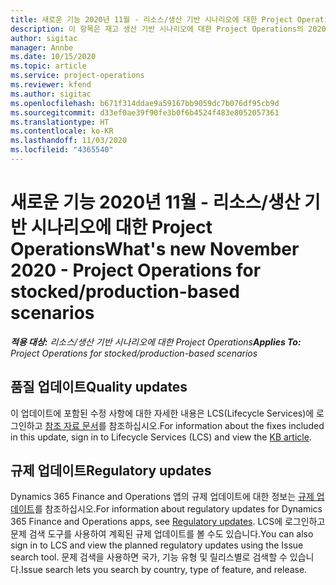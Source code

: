 ```yaml
---
title: 새로운 기능 2020년 11월 - 리소스/생산 기반 시나리오에 대한 Project Operations
description: 이 항목은 재고 생산 기반 시나리오에 대한 Project Operations의 2020년 11월 릴리스에서 사용할 수 있는 품질 업데이트에 대한 정보를 제공합니다.
author: sigitac
manager: Annbe
ms.date: 10/15/2020
ms.topic: article
ms.service: project-operations
ms.reviewer: kfend
ms.author: sigitac
ms.openlocfilehash: b671f314ddae9a59167bb9059dc7b076df95cb9d
ms.sourcegitcommit: d33ef0ae39f90fe3b0f6b4524f483e8052057361
ms.translationtype: HT
ms.contentlocale: ko-KR
ms.lasthandoff: 11/03/2020
ms.locfileid: "4365540"
---
```

# <a name="whats-new-november-2020---project-operations-for-stockedproduction-based-scenarios"></a><span data-ttu-id="d73d8-103">새로운 기능 2020년 11월 - 리소스/생산 기반 시나리오에 대한 Project Operations</span><span class="sxs-lookup"><span data-stu-id="d73d8-103">What's new November 2020 - Project Operations for stocked/production-based scenarios</span></span>

<span data-ttu-id="d73d8-104">_**적용 대상:** 리소스/생산 기반 시나리오에 대한 Project Operations_</span><span class="sxs-lookup"><span data-stu-id="d73d8-104">_**Applies To:** Project Operations for stocked/production-based scenarios_</span></span>

## <a name="quality-updates"></a><span data-ttu-id="d73d8-105">품질 업데이트</span><span class="sxs-lookup"><span data-stu-id="d73d8-105">Quality updates</span></span>

<span data-ttu-id="d73d8-106">이 업데이트에 포함된 수정 사항에 대한 자세한 내용은 LCS(Lifecycle Services)에 로그인하고 [참조 자료 문서](https://fix.lcs.dynamics.com/Issue/Details?bugId=488609&amp;dbType=3&amp;qc=8251e8e1d5e2386de850599926c1adc3fec8e2ba25308036d22cdfe0a1c28fc7)를 참조하십시오.</span><span class="sxs-lookup"><span data-stu-id="d73d8-106">For information about the fixes included in this update, sign in to Lifecycle Services (LCS) and view the [KB article](https://fix.lcs.dynamics.com/Issue/Details?bugId=488609&amp;dbType=3&amp;qc=8251e8e1d5e2386de850599926c1adc3fec8e2ba25308036d22cdfe0a1c28fc7).</span></span>

## <a name="regulatory-updates"></a><span data-ttu-id="d73d8-107">규제 업데이트</span><span class="sxs-lookup"><span data-stu-id="d73d8-107">Regulatory updates</span></span>

<span data-ttu-id="d73d8-108">Dynamics 365 Finance and Operations 앱의 규제 업데이트에 대한 정보는 [규제 업데이트](https://docs.microsoft.com/dynamics365/finance/localizations/regulatory-updates)를 참조하십시오.</span><span class="sxs-lookup"><span data-stu-id="d73d8-108">For information about regulatory updates for Dynamics 365 Finance and Operations apps, see [Regulatory updates](https://docs.microsoft.com/dynamics365/finance/localizations/regulatory-updates).</span></span> <span data-ttu-id="d73d8-109">LCS에 로그인하고 문제 검색 도구를 사용하여 계획된 규제 업데이트를 볼 수도 있습니다.</span><span class="sxs-lookup"><span data-stu-id="d73d8-109">You can also sign in to LCS and view the planned regulatory updates using the Issue search tool.</span></span> <span data-ttu-id="d73d8-110">문제 검색을 사용하면 국가, 기능 유형 및 릴리스별로 검색할 수 있습니다.</span><span class="sxs-lookup"><span data-stu-id="d73d8-110">Issue search lets you search by country, type of feature, and release.</span></span>
